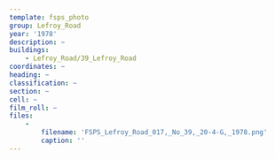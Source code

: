 ```yaml
---
template: fsps_photo
group: Lefroy_Road
year: '1978'
description: ~
buildings:
    - Lefroy_Road/39_Lefroy_Road
coordinates: ~
heading: ~
classification: ~
section: ~
cell: ~
film_roll: ~
files:
    -
        filename: 'FSPS_Lefroy_Road_017,_No_39,_20-4-G,_1978.png'
        caption: ''
---
```

